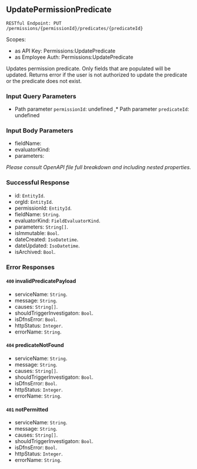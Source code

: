 
## UpdatePermissionPredicate
`RESTful Endpoint: PUT /permissions/{permissionId}/predicates/{predicateId}`

Scopes:
 * as API Key: Permissions:UpdatePredicate
 * as Employee Auth: Permissions:UpdatePredicate

Updates permission predicate. Only fields that are populated will be updated. Returns error if the user is not authorized to update the predicate or the predicate does not exist.
### Input Query Parameters
* Path parameter `permissionId`: undefined ,* Path parameter `predicateId`: undefined
### Input Body Parameters
* fieldName: 
* evaluatorKind: 
* parameters: 

_Please consult OpenAPI file full breakdown and including nested properties._
### Successful Response
* id: `EntityId`. 
* orgId: `EntityId`. 
* permissionId: `EntityId`. 
* fieldName: `String`. 
* evaluatorKind: `FieldEvaluatorKind`. 
* parameters: `String[]`. 
* isImmutable: `Bool`. 
* dateCreated: `IsoDatetime`. 
* dateUpdated: `IsoDatetime`. 
* isArchived: `Bool`.
### Error Responses
#### `400` **invalidPredicatePayload** 

* serviceName: `String`. 
* message: `String`. 
* causes: `String[]`. 
* shouldTriggerInvestigaton: `Bool`. 
* isDfnsError: `Bool`. 
* httpStatus: `Integer`. 
* errorName: `String`. 

#### `404` **predicateNotFound** 

* serviceName: `String`. 
* message: `String`. 
* causes: `String[]`. 
* shouldTriggerInvestigaton: `Bool`. 
* isDfnsError: `Bool`. 
* httpStatus: `Integer`. 
* errorName: `String`. 

#### `401` **notPermitted** 

* serviceName: `String`. 
* message: `String`. 
* causes: `String[]`. 
* shouldTriggerInvestigaton: `Bool`. 
* isDfnsError: `Bool`. 
* httpStatus: `Integer`. 
* errorName: `String`.


